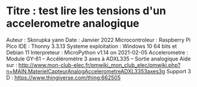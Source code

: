 # Titre : test lire les tensions d'un accelerometre analogique
Auteur : Skorupka yann
Date : Janvier 2022
Microcontroleur : Raspberry Pi Pico
IDE : Thonny 3.3.13
Systeme exploitation : Windows 10 64 bits et Debian 11 
Interpreteur : MicroPython v1.14 on 2021-02-05
Accelerometre : Module GY-61 – Accéléromètre 3 axes à ADXL335 – Sortie analogique
Aide sur : http://www.mon-club-elec.fr/pmwiki_mon_club_elec/pmwiki.php?n=MAIN.MaterielCapteurAnalogAccelerometreADXL3353axes3g
Support 3 D : https://www.thingiverse.com/thing:662505
